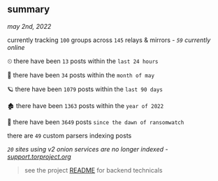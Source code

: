 
## summary
_may 2nd, 2022_

currently tracking `100` groups across `145` relays & mirrors - _`59` currently online_

⏲ there have been `13` posts within the `last 24 hours`

🦈 there have been `34` posts within the `month of may`

🪐 there have been `1079` posts within the `last 90 days`

🏚 there have been `1363` posts within the `year of 2022`

🦕 there have been `3649` posts `since the dawn of ransomwatch`

there are `49` custom parsers indexing posts

_`20` sites using v2 onion services are no longer indexed - [support.torproject.org](https://support.torproject.org/onionservices/v2-deprecation/)_

> see the project [README](https://github.com/thetanz/ransomwatch#ransomwatch--) for backend technicals
